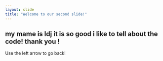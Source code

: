 ```yaml
---
layout: slide
title: "Welcome to our second slide!"
---
```

## my mame is ldj it is so good  i like to tell about the code! thank you !
Use the left arrow to go back!
